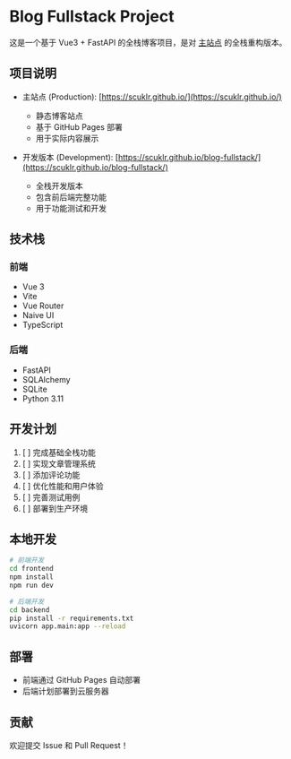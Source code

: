 # Blog Fullstack Project

这是一个基于 Vue3 + FastAPI 的全栈博客项目，是对 [主站点](https://scuklr.github.io/) 的全栈重构版本。

## 项目说明

- 主站点 (Production): [https://scuklr.github.io/](https://scuklr.github.io/)
  - 静态博客站点
  - 基于 GitHub Pages 部署
  - 用于实际内容展示

- 开发版本 (Development): [https://scuklr.github.io/blog-fullstack/](https://scuklr.github.io/blog-fullstack/)
  - 全栈开发版本
  - 包含前后端完整功能
  - 用于功能测试和开发

## 技术栈

### 前端
- Vue 3
- Vite
- Vue Router
- Naive UI
- TypeScript

### 后端
- FastAPI
- SQLAlchemy
- SQLite
- Python 3.11

## 开发计划

1. [ ] 完成基础全栈功能
2. [ ] 实现文章管理系统
3. [ ] 添加评论功能
4. [ ] 优化性能和用户体验
5. [ ] 完善测试用例
6. [ ] 部署到生产环境

## 本地开发

```bash
# 前端开发
cd frontend
npm install
npm run dev

# 后端开发
cd backend
pip install -r requirements.txt
uvicorn app.main:app --reload
```

## 部署

- 前端通过 GitHub Pages 自动部署
- 后端计划部署到云服务器

## 贡献

欢迎提交 Issue 和 Pull Request！ 